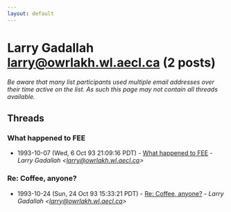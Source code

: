 ```yaml
---
layout: default
---
```


# Larry Gadallah <larry@owrlakh.wl.aecl.ca> (2 posts)

_Be aware that many list participants used multiple email addresses over their time active on the list. As such this page may not contain all threads available._

## Threads

### What happened to FEE
+ 1993-10-07 (Wed, 6 Oct 93 21:09:16 PDT) - [What happened to FEE](/archive/1993/10/ab77729ab058caea2f89235f2684bdc1ec6c10c91464346b2efa5ad4069f4651) - _Larry Gadallah \<larry@owrlakh.wl.aecl.ca\>_

### Re: Coffee, anyone?
+ 1993-10-24 (Sun, 24 Oct 93 15:33:21 PDT) - [Re: Coffee, anyone?](/archive/1993/10/49b39defd356e71090a06c3db1693bd69734f4e292e111da469016cc68da2654) - _Larry Gadallah \<larry@owrlakh.wl.aecl.ca\>_

